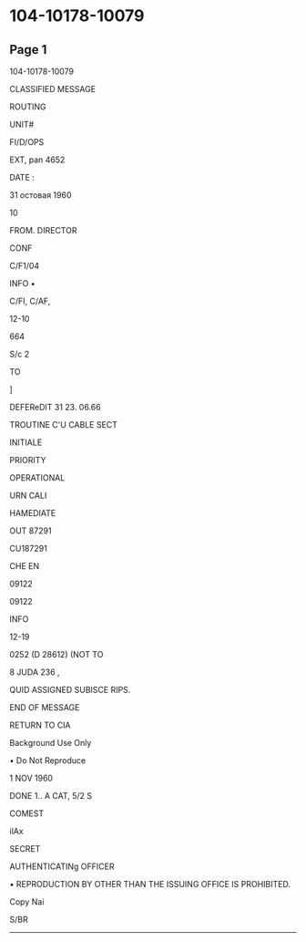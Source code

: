 # 104-10178-10079

## Page 1

104-10178-10079

CLASSIFIED MESSAGE

ROUTING

UNIT#

FI/D/OPS

EXT, pan 4652

DATE :

31 остовая 1960

10

FROM. DIRECTOR

CONF

C/F1/04

INFO •

C/FI, C/AF,

12-10

664

S/c 2

TO

]

DEFEReDIT 31 23. 06.66

TROUTINE C'U CABLE SECT

INITIALE

PRIORITY

OPERATIONAL

URN CALI

HAMEDIATE

OUT 87291

CU187291

CHE EN

09122

09122

INFO

12-19

0252 (D 28612) (NOT TO

8 JUDA 236 ,

QUID ASSIGNED SUBISCE RIPS.

END OF MESSAGE

RETURN TO CIA

Background Use Only

• Do Not Reproduce

1 NOV 1960

DONE 1.. A CAT, 5/2 S

COMEST

ilAx

SECRET

AUTHENTICATINg OFFICER

• REPRODUCTION BY OTHER THAN THE ISSUING OFFICE IS PROHIBITED.

Copy Nai

S/BR

---

